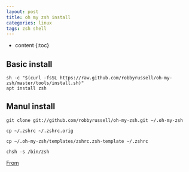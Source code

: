 ```yaml
---
layout: post
title: oh my zsh install
categories: linux
tags: zsh shell
---
```


* content
{:toc}

## Basic install

```
sh -c "$(curl -fsSL https://raw.github.com/robbyrussell/oh-my-zsh/master/tools/install.sh)"
apt install zsh
```

## Manul install

```
git clone git://github.com/robbyrussell/oh-my-zsh.git ~/.oh-my-zsh

cp ~/.zshrc ~/.zshrc.orig

cp ~/.oh-my-zsh/templates/zshrc.zsh-template ~/.zshrc

chsh -s /bin/zsh
```

[From](https://github.com/robbyrussell/oh-my-zsh/)
